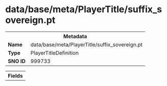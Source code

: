 <h1>data/base/meta/PlayerTitle/suffix_sovereign.pt</h1><table><tr><th colspan="100%">Metadata</th></tr><tr><td><b>Name</b></td><td>data/base/meta/PlayerTitle/suffix_sovereign.pt</td></tr><tr><td><b>Type</b></td><td>PlayerTitleDefinition</td></tr><tr><td><b>SNO ID</b></td><td>999733</td></tr></table>

<table><tr><th colspan="100%">Fields</th></tr></table>

